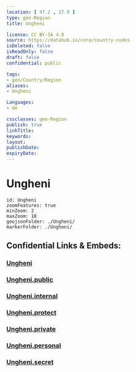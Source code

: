 ```yaml
---
location: [ 47.2 , 27.9 ] 
type: geo-Region
title: Ungheni

license: CC BY-SA 4.0
source: https://datahub.io/core/country-codes
isDeleted: false
isReadOnly: false
draft: false
confidential: public

tags:
- geo/Country/Region
aliases:
- Ungheni

Languages:
- de

cssclasses: geo-Region
publish: true
linkTitle: 
keywords: 
layout: 
publishDate: 
expiryDate: 
---
```


# Ungheni

```leaflet
id: Ungheni
zoomFeatures: true 
minZoom: 2 
maxZoom: 18
geojsonFolder: ./Ungheni/
markerFolder: ./Ungheni/
```


## Confidential Links & Embeds: 

### [Ungheni](/_Standards/Earth/Continent/Europe/Europe~East/Moldova/Districts~Moldova/Ungheni.md) 

### [Ungheni.public](/_public/Earth/Continent/Europe/Europe~East/Moldova/Districts~Moldova/Ungheni.public.md) 

### [Ungheni.internal](/_internal/Earth/Continent/Europe/Europe~East/Moldova/Districts~Moldova/Ungheni.internal.md) 

### [Ungheni.protect](/_protect/Earth/Continent/Europe/Europe~East/Moldova/Districts~Moldova/Ungheni.protect.md) 

### [Ungheni.private](/_private/Earth/Continent/Europe/Europe~East/Moldova/Districts~Moldova/Ungheni.private.md) 

### [Ungheni.personal](/_personal/Earth/Continent/Europe/Europe~East/Moldova/Districts~Moldova/Ungheni.personal.md) 

### [Ungheni.secret](/_secret/Earth/Continent/Europe/Europe~East/Moldova/Districts~Moldova/Ungheni.secret.md)

